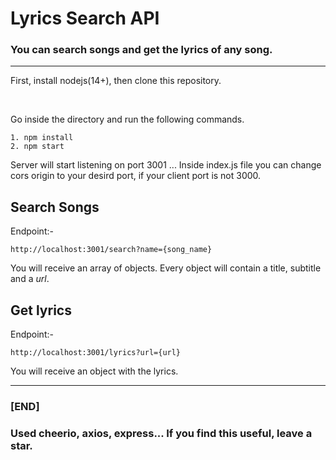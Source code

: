 # Lyrics Search API

### You can search songs and get the lyrics of any song.

<hr>

First, install nodejs(14+), then clone this repository.

<br>

Go inside the directory and run the following commands.

```
1. npm install
2. npm start
```

Server will start listening on port 3001 ... Inside index.js file you can change cors origin to your desird port, if your client port is not 3000.

## Search Songs

Endpoint:-

```
http://localhost:3001/search?name={song_name}
```

You will receive an array of objects. Every object will contain a title, subtitle and a <em>url</em>.

## Get lyrics

Endpoint:-

```
http://localhost:3001/lyrics?url={url}
```

You will receive an object with the lyrics.

<hr>

### [END]

### Used cheerio, axios, express... If you find this useful, leave a star.
